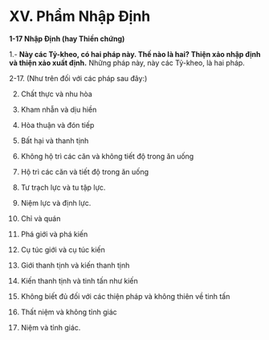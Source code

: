 # XV. Phẩm Nhập Ðịnh

**1-17 Nhập Ðịnh (hay Thiền chứng)**

1.- **Này các Tỷ-kheo, có hai pháp này. Thế nào là hai? Thiện xảo nhập định và thiện xảo xuất định.**
Những pháp này, này các Tỷ-kheo, là hai pháp.

2-17. (Như trên đối với các pháp sau đây:)

2. Chất thực và nhu hòa

3. Kham nhẫn và dịu hiền

4. Hòa thuận và đón tiếp

5. Bất hại và thanh tịnh

6. Không hộ trì các căn và không tiết độ trong ăn uống

7. Hộ trì các căn và tiết độ trong ăn uống

8. Tư trạch lực và tu tập lực.
9. Niệm lực và định lực.

10. Chỉ và quán

11. Phá giới và phá kiến

12. Cụ túc giới và cụ túc kiến

13. Giới thanh tịnh và kiến thanh tịnh

14. Kiến thanh tịnh và tinh tấn như kiến

15. Không biết đủ đối với các thiện pháp và không thiên về tinh tấn

16. Thất niệm và không tỉnh giác

17. Niệm và tỉnh giác.

